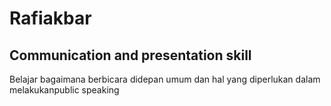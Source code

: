 # Rafiakbar
## Communication and presentation skill
Belajar bagaimana berbicara didepan umum dan hal yang diperlukan dalam melakukanpublic speaking
